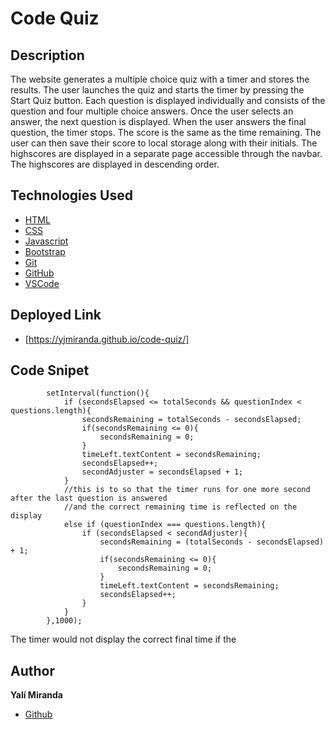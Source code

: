 # Code Quiz

## Description

The website generates a multiple choice quiz with a timer and stores the results. The user launches the quiz and starts the timer by pressing the Start Quiz button. Each question is displayed individually and consists of the question and four multiple choice answers. Once the user selects an answer, the next question is displayed. When the user answers the final question, the timer stops. The score is the same as the time remaining. The user can then save their score to local storage along with their initials. The highscores are displayed in a separate page accessible through the navbar. The highscores are displayed in descending order.

## Technologies Used

* [HTML](https://developer.mozilla.org/en-US/docs/Web/HTML)
* [CSS](https://developer.mozilla.org/en-US/docs/Web/CSS)
* [Javascript](https://developer.mozilla.org/en-US/docs/Web/JavaScript)
* [Bootstrap](https://getbootstrap.com/)
* [Git](https://git-scm.com/)
* [GitHub](https://github.com/)
* [VSCode](https://code.visualstudio.com/)

## Deployed Link

* [https://yjmiranda.github.io/code-quiz/]

## Code Snipet

```
        setInterval(function(){
            if (secondsElapsed <= totalSeconds && questionIndex < questions.length){
                secondsRemaining = totalSeconds - secondsElapsed;
                if(secondsRemaining <= 0){
                    secondsRemaining = 0;
                }
                timeLeft.textContent = secondsRemaining;
                secondsElapsed++;
                secondAdjuster = secondsElapsed + 1; 
            }
            //this is to so that the timer runs for one more second after the last question is answered
            //and the correct remaining time is reflected on the display
            else if (questionIndex === questions.length){
                if (secondsElapsed < secondAdjuster){
                    secondsRemaining = (totalSeconds - secondsElapsed) + 1;
                    if(secondsRemaining <= 0){
                        secondsRemaining = 0;
                    }
                    timeLeft.textContent = secondsRemaining;
                    secondsElapsed++;
                }
            }
        },1000);
```
The timer would not display the correct final time if the

## Author

**Yalí Miranda** 

* [Github](https://github.com/yjmiranda)